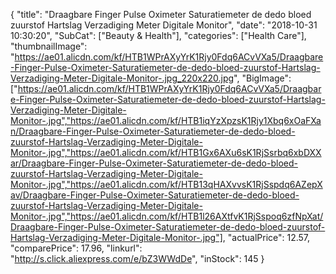 {
	"title": "Draagbare Finger Pulse Oximeter Saturatiemeter de dedo bloed zuurstof Hartslag Verzadiging Meter Digitale Monitor",
	"date": "2018-10-31 10:30:20",
	"SubCat": ["Beauty & Health"],
	"categories": ["Health Care"],
	"thumbnailImage": "https://ae01.alicdn.com/kf/HTB1WPrAXyYrK1Rjy0Fdq6ACvVXa5/Draagbare-Finger-Pulse-Oximeter-Saturatiemeter-de-dedo-bloed-zuurstof-Hartslag-Verzadiging-Meter-Digitale-Monitor-.jpg_220x220.jpg",
	"BigImage": ["https://ae01.alicdn.com/kf/HTB1WPrAXyYrK1Rjy0Fdq6ACvVXa5/Draagbare-Finger-Pulse-Oximeter-Saturatiemeter-de-dedo-bloed-zuurstof-Hartslag-Verzadiging-Meter-Digitale-Monitor-.jpg","https://ae01.alicdn.com/kf/HTB1iqYzXpzsK1Rjy1Xbq6xOaFXan/Draagbare-Finger-Pulse-Oximeter-Saturatiemeter-de-dedo-bloed-zuurstof-Hartslag-Verzadiging-Meter-Digitale-Monitor-.jpg","https://ae01.alicdn.com/kf/HTB1Gx6AXu6sK1RjSsrbq6xbDXXar/Draagbare-Finger-Pulse-Oximeter-Saturatiemeter-de-dedo-bloed-zuurstof-Hartslag-Verzadiging-Meter-Digitale-Monitor-.jpg","https://ae01.alicdn.com/kf/HTB13qHAXvvsK1RjSspdq6AZepXav/Draagbare-Finger-Pulse-Oximeter-Saturatiemeter-de-dedo-bloed-zuurstof-Hartslag-Verzadiging-Meter-Digitale-Monitor-.jpg","https://ae01.alicdn.com/kf/HTB1l26AXtfvK1RjSspoq6zfNpXat/Draagbare-Finger-Pulse-Oximeter-Saturatiemeter-de-dedo-bloed-zuurstof-Hartslag-Verzadiging-Meter-Digitale-Monitor-.jpg"],
	"actualPrice": 12.57,
	"comparePrice": 17.96,
	"linkurl": "http://s.click.aliexpress.com/e/bZ3WWdDe",
	"inStock": 145
}
